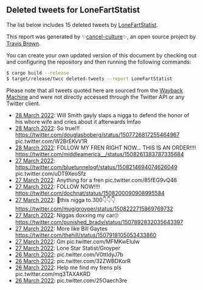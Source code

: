 ## Deleted tweets for LoneFartStatist

The list below includes 15 deleted tweets by
[LoneFartStatist](https://twitter.com/LoneFartStatist).



This report was generated by ✨[cancel-culture](https://github.com/travisbrown/cancel-culture)✨,
an open source project by [Travis Brown](https://twitter.com/travisbrown).

You can create your own updated version of this document by checking out and configuring the
repository and then running the following commands:

```bash
$ cargo build --release
$ target/release/twcc deleted-tweets --report LoneFartStatist
```

Please note that all tweets quoted here are sourced from the
[Wayback Machine](https://web.archive.org) and were not directly accessed through the Twitter API or
any Twitter client.

* [28 March 2022](https://web.archive.org/web/20220328033658/https://twitter.com/LoneFartStatist/status/1508286884639879172): Will Smith gayly slaps a nigga to defend the honor of his whore wife and cries about it afterwards lmfao <!--1508286884639879172-->
* [28 March 2022](https://web.archive.org/web/20220328025918/https://twitter.com/LoneFartStatist/status/1508277345962139653): So true!!!  https://twitter.com/douglasboberg/status/1507726817255464967  pic.twitter.com/W2BrEKvV1R <!--1508277345962139653-->
* [28 March 2022](https://web.archive.org/web/20220328024555/https://twitter.com/LoneFartStatist/status/1508273946428334080): FOLLOW MY FREN RIGHT NOW... THIS IS AN ORDER!!!! https://twitter.com/middleamerica__/status/1508261383787335684 <!--1508273946428334080-->
* [27 March 2022](https://web.archive.org/web/20220327235031/https://twitter.com/LoneFartStatist/status/1508229833293283336): https://twitter.com/bluetunnelogf/status/1508214694074626049  pic.twitter.com/uDT9XeoSfz <!--1508229833293283336-->
* [27 March 2022](https://web.archive.org/web/20220327234605/https://twitter.com/LoneFartStatist/status/1508228849947095046): Anything for a fren pic.twitter.com/85fEG9vQ46 <!--1508228849947095046-->
* [27 March 2022](https://web.archive.org/web/20220327234509/https://twitter.com/LoneFartStatist/status/1508228575664775177): FOLLOW NOW!!!! https://twitter.com/dochnat/status/1508200090908995584 <!--1508228575664775177-->
* [27 March 2022](https://web.archive.org/web/20220327232746/https://twitter.com/LoneFartStatist/status/1508224096605192201): 🧃this nigga to 300👇👇👇 https://twitter.com/mugigroyper/status/1508222715869769732 <!--1508224096605192201-->
* [27 March 2022](https://web.archive.org/web/20220327181850/https://twitter.com/LoneFartStatist/status/1508146252793454592): Niggas doxxing my car🙄 https://twitter.com/punished_brady/status/1507892832035643397 <!--1508146252793454592-->
* [27 March 2022](https://web.archive.org/web/20220327181535/https://twitter.com/LoneFartStatist/status/1508145574637408257): More like Bill Gaytes https://twitter.com/thehill/status/1507918105053433860 <!--1508145574637408257-->
* [27 March 2022](https://web.archive.org/web/20220327125637/https://twitter.com/LoneFartStatist/status/1508065308250157060): Gm pic.twitter.com/MFMKwEIulw <!--1508065308250157060-->
* [27 March 2022](https://web.archive.org/web/20220327000204/https://twitter.com/LoneFartStatist/status/1507870416706093068): Lone Star Statist/Groyper <!--1507870416706093068-->
* [26 March 2022](https://web.archive.org/web/20220326215846/https://twitter.com/LoneFartStatist/status/1507838488279982083): pic.twitter.com/V0ttIdyJ7b <!--1507838488279982083-->
* [26 March 2022](https://web.archive.org/web/20220326215457/https://twitter.com/LoneFartStatist/status/1507838444902432773): pic.twitter.com/32ZWBDKorR <!--1507838444902432773-->
* [26 March 2022](https://web.archive.org/web/20220326194652/https://twitter.com/LoneFartStatist/status/1507806253099143175): Help me find my frens pls pic.twitter.com/mq3TAXAKRD <!--1507806253099143175-->
* [26 March 2022](https://web.archive.org/web/20220326193924/https://twitter.com/LoneFartStatist/status/1507804298113130498): pic.twitter.com/25Oaech3re <!--1507804298113130498-->

